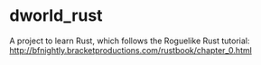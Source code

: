 # dworld_rust

A project to learn Rust, which follows the Roguelike Rust tutorial: http://bfnightly.bracketproductions.com/rustbook/chapter_0.html

